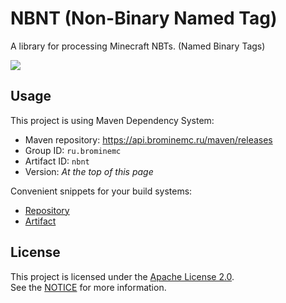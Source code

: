 # NBNT (Non-Binary Named Tag)

A library for processing Minecraft NBTs. (Named Binary Tags)

![](https://img.shields.io/maven-metadata/v?metadataUrl=https%3A%2F%2Fapi.brominemc.ru%2Fmaven%2Freleases%2Fru%2Fbrominemc%2Fnbnt%2Fmaven-metadata.xml)

## Usage

This project is using Maven Dependency System:

- Maven repository: https://api.brominemc.ru/maven/releases
- Group ID: `ru.brominemc`
- Artifact ID: `nbnt`
- Version: *At the top of this page*

Convenient snippets for your build systems:

- [Repository](https://api.brominemc.ru/maven/#/releases)
- [Artifact](https://api.brominemc.ru/maven/#/releases/ru/brominemc/nbnt)

## License

This project is licensed under the [Apache License 2.0](LICENSE).  
See the [NOTICE](NOTICE) for more information.